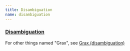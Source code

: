 ```yaml
---
title: Disambiguation
name: disambiguation
---
```


### [Disambiguation](/disambiguation)

For other things named "Grax", see [Grax (disambiguation)](/disambiguation)
